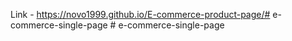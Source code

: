 Link - https://novo1999.github.io/E-commerce-product-page/#   e - c o m m e r c e - s i n g l e - p a g e  
 #   e - c o m m e r c e - s i n g l e - p a g e  
 